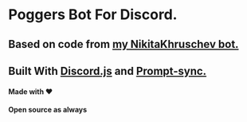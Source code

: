 # **Poggers Bot For Discord.** 
## Based on code from [my NikitaKhruschev bot.](https://github.com/Nikita-Khrushchev/NikitaKhrushchevDiscordBot)
## Built With [Discord.js](discordjs.org) and [Prompt-sync.](https://www.npmjs.com/package/prompt-sync)

#### Made with :heart:
#### Open source as always
